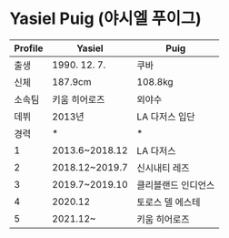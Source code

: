 # Yasiel Puig (야시엘 푸이그)

Profile | Yasiel | Puig
--- | --- | ---
출생 | 1990. 12. 7. | 쿠바
신체 | 187.9cm | 108.8kg
소속팀 | 키움 히어로즈 | 외야수
데뷔 | 2013년 | LA 다저스 입단
경력 | * | *
1 | 2013.6~2018.12  | LA 다저스
2 | 2018.12~2019.7  | 신시내티 레즈
3 | 2019.7~2019.10  | 클리블랜드 인디언스
4 | 2020.12  | 토로스 델 에스테
5 | 2021.12~  | 키움 히어로즈
